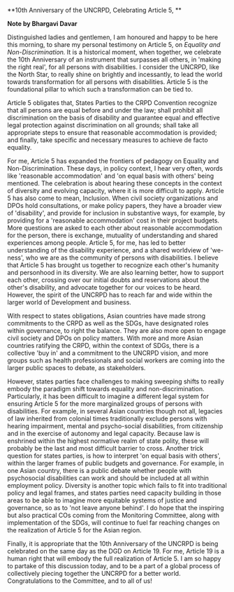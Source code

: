 ---
---

**10th Anniversary of the UNCRPD, Celebrating Article 5, **

**Note by Bhargavi Davar**

Distinguished ladies and gentlemen, I am honoured and happy to be here this morning, to share my personal testimony on Article 5, on *Equality and Non-Discrimination.* It is a historical moment, when together, we celebrate the 10th Anniversary of an instrument that surpasses all others, in 'making the right real', for all persons with disabilities. I consider the UNCRPD, like the North Star, to really shine on brightly and incessantly, to lead the world towards transformation for all persons with disabilities. Article 5 is the foundational pillar to which such a transformation can be tied to.

Article 5 obligates that, States Parties to the CRPD Convention recognize that all persons are equal before and under the law; shall prohibit all discrimination on the basis of disability and guarantee equal and effective legal protection against discrimination on all grounds; shall take all appropriate steps to ensure that reasonable accommodation is provided; and finally, take specific and necessary measures to achieve de facto equality.

For me, Article 5 has expanded the frontiers of pedagogy on Equality and Non-Discrimination. These days, in policy context, I hear very often, words like 'reasonable accommodation' and 'on equal basis with others' being mentioned. The celebration is about hearing these concepts in the context of diversity and evolving capacity, where it is more difficult to apply. Article 5 has also come to mean, Inclusion. When civil society organizations and DPOs hold consultations, or make policy papers, they have a broader view of 'disability', and provide for inclusion in substantive ways, for example, by providing for a 'reasonable accommodation' cost in their project budgets. More questions are asked to each other about reasonable accommodation for the person, there is exchange, mutuality of understanding and shared experiences among people. Article 5, for me, has led to better understanding of the disability experience, and a shared worldview of 'we-ness', who we are as the community of persons with disabilities. I believe that Article 5 has brought us together to recognize each other's humanity and personhood in its diversity. We are also learning better, how to support each other, crossing over our initial doubts and reservations about the other's disability, and advocate together for our voices to be heard. However, the spirit of the UNCRPD has to reach far and wide within the larger world of Development and business.

<!--more-->

With respect to states obligations, Asian countries have made strong commitments to the CRPD as well as the SDGs, have designated roles within governance, to right the balance. They are also more open to engage civil society and DPOs on policy matters. With more and more Asian countries ratifying the CRPD, within the context of SDGs, there is a collective 'buy in' and a commitment to the UNCRPD vision, and more groups such as health professionals and social workers are coming into the larger public spaces to debate, as stakeholders.

However, states parties face challenges to making sweeping shifts to really embody the paradigm shift towards equality and non-discrimination. Particularly, it has been difficult to imagine a different legal system for ensuring Article 5 for the more marginalized groups of persons with disabilities. For example, in several Asian countries though not all, legacies of law inherited from colonial times traditionally exclude persons with hearing impairment, mental and psycho-social disabilities, from citizenship and in the exercise of autonomy and legal capacity. Because law is enshrined within the highest normative realm of state polity, these will probably be the last and most difficult barrier to cross. Another trick question for states parties, is how to interpret 'on equal basis with others', within the larger frames of public budgets and governance. For example, in one Asian country, there is a public debate whether people with psychosocial disabilities can work and should be included at all within employment policy. Diversity is another topic which fails to fit into traditional policy and legal frames, and states parties need capacity building in those areas to be able to imagine more equitable systems of justice and governance, so as to 'not leave anyone behind'. I do hope that the inspiring but also practical COs coming from the Monitoring Committee, along with implementation of the SDGs, will continue to fuel far reaching changes on the realization of Article 5 for the Asian region.

Finally, it is appropriate that the 10th Anniversary of the UNCRPD is being celebrated on the same day as the DGD on Article 19. For me, Article 19 is a human right that will embody the full realization of Article 5. I am so happy to partake of this discussion today, and to be a part of a global process of collectively piecing together the UNCRPD for a better world. Congratulations to the Committee, and to all of us!
